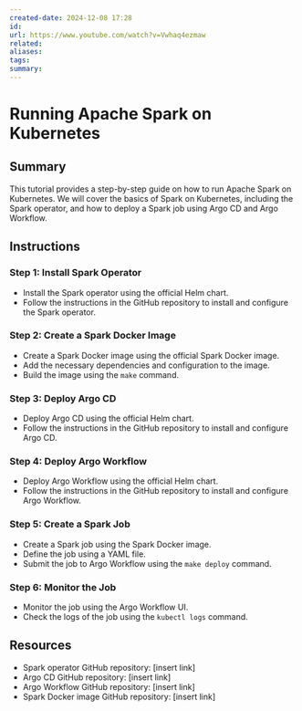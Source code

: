 ```yaml
---
created-date: 2024-12-08 17:28
id: 
url: https://www.youtube.com/watch?v=Vwhaq4ezmaw
related: 
aliases: 
tags: 
summary:
---
```

# **Running Apache Spark on Kubernetes**

## **Summary**

This tutorial provides a step-by-step guide on how to run Apache Spark on Kubernetes. We will cover the basics of Spark on Kubernetes, including the Spark operator, and how to deploy a Spark job using Argo CD and Argo Workflow.

## **Instructions**

### Step 1: Install Spark Operator

- Install the Spark operator using the official Helm chart.
- Follow the instructions in the GitHub repository to install and configure the Spark operator.

### Step 2: Create a Spark Docker Image

- Create a Spark Docker image using the official Spark Docker image.
- Add the necessary dependencies and configuration to the image.
- Build the image using the `make` command.

### Step 3: Deploy Argo CD

- Deploy Argo CD using the official Helm chart.
- Follow the instructions in the GitHub repository to install and configure Argo CD.

### Step 4: Deploy Argo Workflow

- Deploy Argo Workflow using the official Helm chart.
- Follow the instructions in the GitHub repository to install and configure Argo Workflow.

### Step 5: Create a Spark Job

- Create a Spark job using the Spark Docker image.
- Define the job using a YAML file.
- Submit the job to Argo Workflow using the `make deploy` command.

### Step 6: Monitor the Job

- Monitor the job using the Argo Workflow UI.
- Check the logs of the job using the `kubectl logs` command.

## **Resources**

- Spark operator GitHub repository: [insert link]
- Argo CD GitHub repository: [insert link]
- Argo Workflow GitHub repository: [insert link]
- Spark Docker image GitHub repository: [insert link]
